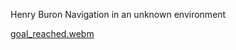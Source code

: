 Henry Buron
Navigation in an unknown environment

[goal_reached.webm](https://github.com/henryburon/noetic-navigation/assets/141075086/9ae4324a-96ad-484b-ba17-f4ce05c5a26d)
